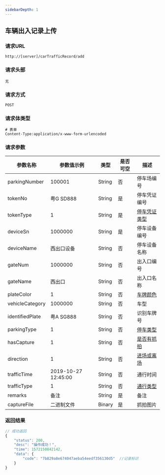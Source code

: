 ```yaml
---
sidebarDepth: 1
---
```

## 车辆出入记录上传
### 请求URL

```
http://[server]/carTrafficRecord/add
```

### 请求头部

```
无
```

### 请求方式

```
POST 
```

### 请求体类型

```
# 表单
Content-Type:application/x-www-form-urlencoded
```

### 请求参数

|  参数名称   | 参数值示例 |  类型  |  是否可空   |   描述  |
| --- | --- | --- | --- | --- |
| parkingNumber | 100001| String | 否 | 停车场编号
| tokenNo | 粤G SD888 | String | 是 | 停车凭证编号
| tokenType | 1| String | 是 | [停车凭证类型](/通用字典.html#车辆停车标识)
| deviceSn | 1000000| String | 是 | 停车设备编号
| deviceName | 西出口设备| String | 否 | 停车设备名称
| gateNum | 1000000| String | 否 | 出入口编号
| gateName | 西出口 | String | 否 | 出入口名称
| plateColor | 1| String | 否 | [车牌颜色](/通用字典.html#车牌颜色)
| vehicleCategory | 1000000| String | 否 | 车型
| identifiedPlate | 粤A SG888| String | 否 | 识别车牌号
| parkingType | 1| String | 否 | [停车类型](/通用字典.html#停车类型)
| hasCapture | 1| String | 否 |  [是否有抓拍](/通用字典.html#是否有抓拍)
| direction | 1| String | 否 | [进场或离场](/通用字典.html#车进场或离场)
| trafficTime | 2019-10-27 12:45:00| String | 否 | 通行时间
| trafficType | 1| String | 否 | [通行类型](/通用字典.html#车辆通行类型)
| remarks | 备注 | String | 是 |  备注
| captureFile | 二进制文件| Binary | 是 | 抓拍图片








### 返回结果

```javascript
// 成功返回
{
    "status": 200,
    "desc": "操作成功！",
    "time": 1572150842142,
    "data": {
        "code": "7b829a8e674047aeba54eedf356130d5"  //记录标识
    }
}
```

